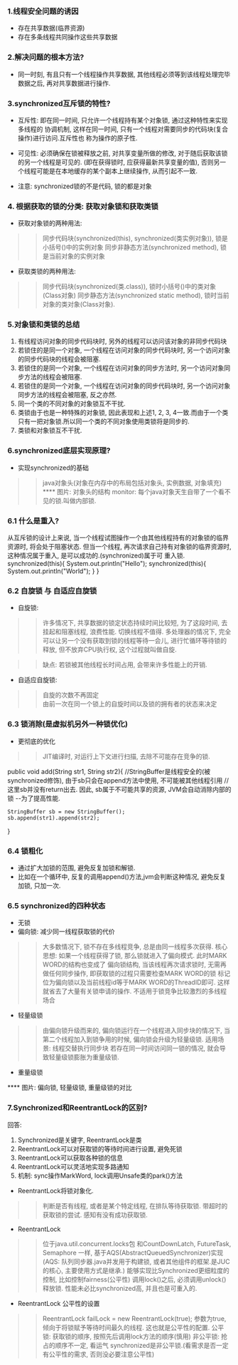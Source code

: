### 1.线程安全问题的诱因
* 存在共享数据(临界资源)
* 存在多条线程共同操作这些共享数据

### 2.解决问题的根本方法?
* 同一时刻, 有且只有一个线程操作共享数据, 其他线程必须等到该线程处理完毕数据之后, 
再对共享数据进行操作.

### 3.synchronized互斥锁的特性?
* 互斥性: 即在同一时间, 只允许一个线程持有某个对象锁, 通过这种特性来实现多线程的
协调机制, 这样在同一时间, 只有一个线程对需要同步的代码块(复合操作)进行访问.互斥性也
称为操作的原子性.

* 可见性: 必须确保在锁被释放之前, 对共享变量所做的修改, 对于随后获取该锁的另一个线程是可见的.
(即在获得锁时, 应获得最新共享变量的值), 否则另一个线程可能是在本地缓存的某个副本上继续操作,
从而引起不一致.

* 注意: synchronized锁的不是代码, 锁的都是对象

### 4. 根据获取的锁的分类: 获取对象锁和获取类锁
* 获取对象锁的两种用法:
>> 同步代码块(synchronized(this), synchronized(类实例对象)), 锁是小括号()中的实例对象
>> 同步非静态方法(synchronized method), 锁是当前对象的实例对象

* 获取类锁的两种用法:
>> 同步代码块(synchronized(类.class)), 锁时小括号()中的类对象(Class对象)
>> 同步静态方法(synchronized static method), 锁时当前对象的类对象(Class对象).

### 5.对象锁和类锁的总结
1. 有线程访问对象的同步代码块时, 另外的线程可以访问该对象的非同步代码块
2. 若锁住的是同一个对象, 一个线程在访问对象的同步代码块时, 另一个访问对象的同步代码块的线程会被阻塞.
3. 若锁住的是同一个对象, 一个线程在访问对象的同步方法时, 另一个访问对象同步方法的线程会被阻塞.
4. 若锁住的是同一个对象, 一个线程在访问对象的同步代码块时, 另一个访问对象同步方法的线程会被阻塞, 反之亦然.
5. 同一个类的不同对象的对象锁互不干扰.
6. 类锁由于也是一种特殊的对象锁, 因此表现和上述1, 2, 3, 4一致.而由于一个类只有一把对象锁.所以同一个类的不同对象使用类锁将是同步的.
7. 类锁和对象锁互不干扰.

### 6.synchronized底层实现原理?
* 实现synchronized的基础
>> java对象头(对象在内存中的布局包括对象头, 实例数据, 对象填充)
**** 图片: 对象头的结构
>> monitor: 每个java对象天生自带了一个看不见的锁.叫做内部锁.

### 6.1 什么是重入?
从互斥锁的设计上来说, 当一个线程试图操作一个由其他线程持有的对象锁的临界资源时, 将会处于阻塞状态.
但当一个线程, 再次请求自己持有对象锁的临界资源时, 这种情况属于重入, 是可以成功的.(synchronized)属于可
重入锁.
synchronized(this){
    System.out.println("Hello");
    synchronized(this){
        System.out.println("World");
    }
}

### 6.2 自旋锁 与 自适应自旋锁
* 自旋锁: 
>> 许多情况下, 共享数据的锁定状态持续时间比较短, 为了这段时间, 去挂起和阻塞线程, 浪费性能. 
切换线程不值得. 多处理器的情况下, 完全可以让另一个没有获取到锁的线程等待一会儿, 进行忙循环等待锁的释放, 但不放弃CPU执行权,
这个过程就叫做自旋.

>> 缺点: 若锁被其他线程长时间占用, 会带来许多性能上的开销.

* 自适应自旋锁:
>> 自旋的次数不再固定  
>> 由前一次在同一个锁上的自旋时间以及锁的拥有者的状态来决定

### 6.3 锁消除(是虚拟机另外一种锁优化)
* 更彻底的优化
>> JIT编译时, 对运行上下文进行扫描, 去除不可能存在竞争的锁.

public void add(String str1, String str2){
    //StringBuffer是线程安全的(被synchronized修饰), 由于sb只会在append方法中使用, 不可能被其他线程引用
    //这里sb并没有return出去. 因此, sb属于不可能共享的资源, JVM会自动消除内部的锁 --为了提高性能.

    StringBuffer sb = new StringBuffer();
    sb.append(str1).append(str2);
}

### 6.4 锁粗化
* 通过扩大加锁的范围, 避免反复加锁和解锁.
* 比如在一个循环中, 反复的调用append()方法,jvm会判断这种情况, 避免反复加锁, 只加一次.

### 6.5 synchronized的四种状态
* 无锁
* 偏向锁: 减少同一线程获取锁的代价
>> 大多数情况下, 锁不存在多线程竞争, 总是由同一线程多次获得.
>> 核心思想: 如果一个线程获得了锁, 那么锁就进入了偏向模式. 此时MARK WORD的结构也变成了
偏向锁结构, 当该线程再次请求锁时, 无需再做任何同步操作, 即获取锁的过程只需要检查MARK WORD的锁
标记位为偏向锁以及当前线程id等于MARK WORD的ThreadID即可. 这样就省去了大量有关锁申请的操作.
>> 不适用于锁竞争比较激烈的多线程场合
* 轻量级锁
>> 由偏向锁升级而来的, 偏向锁运行在一个线程进入同步块的情况下, 当第二个线程加入到锁争用的时候, 
偏向锁会升级为轻量级锁.
>> 适用场景: 线程交替执行同步块
>> 若存在同一时间访问同一锁的情况, 就会导致轻量级锁膨胀为重量级锁.
* 重量级锁


**** 图片: 偏向锁, 轻量级锁, 重量级锁的对比

### 7.Synchronized和ReentrantLock的区别?
回答:
1. Synchronized是关键字, ReentrantLock是类
2. ReentrantLock可以对获取锁的等待时间进行设置, 避免死锁
3. ReentrantLock可以获取各种锁的信息
4. ReentrantLock可以灵活地实现多路通知
5. 机制: sync操作MarkWord, lock调用Unsafe类的park()方法

* ReentrantLock将锁对象化.
>> 判断是否有线程, 或者是某个特定线程, 在排队等待获取锁.
>> 带超时的获取锁的尝试.
>> 感知有没有成功获取锁.
* ReentrantLock
>> 位于java.util.concurrent.locks包
>> 和CountDownLatch, FutureTask, Semaphore 一样, 基于AQS(AbstractQueuedSynchronizer)实现
(AQS: 队列同步器.java并发用于构建锁, 或者其他组件的框架.是JUC的核心, 主要使用方式是继承.)
>> 能够实现比Synchronized更细粒度的控制, 比如控制fairness(公平性)
>> 调用lock()之后, 必须调用unlock()释放锁.
>> 性能未必比synchronized高, 并且也是可重入的.

* ReentrantLock 公平性的设置
>> ReentrantLock failLock = new ReentrantLock(true);
>> 参数为true, 倾向于将锁赋予等待时间最久的线程. 这也就是公平性的配置.
>> 公平锁: 获取锁的顺序, 按照先后调用lock方法的顺序(慎用)
>> 非公平锁: 抢占的顺序不一定, 看运气
>> synchronized是非公平锁.(看需求是否一定有公平性的需求, 否则没必要注意公平性)









